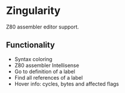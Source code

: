 # Zingularity

Z80 assembler editor support.

## Functionality

* Syntax coloring
* Z80 assembler Intellisense
* Go to definition of a label
* Find all references of a label
* Hover info: cycles, bytes and affected flags

